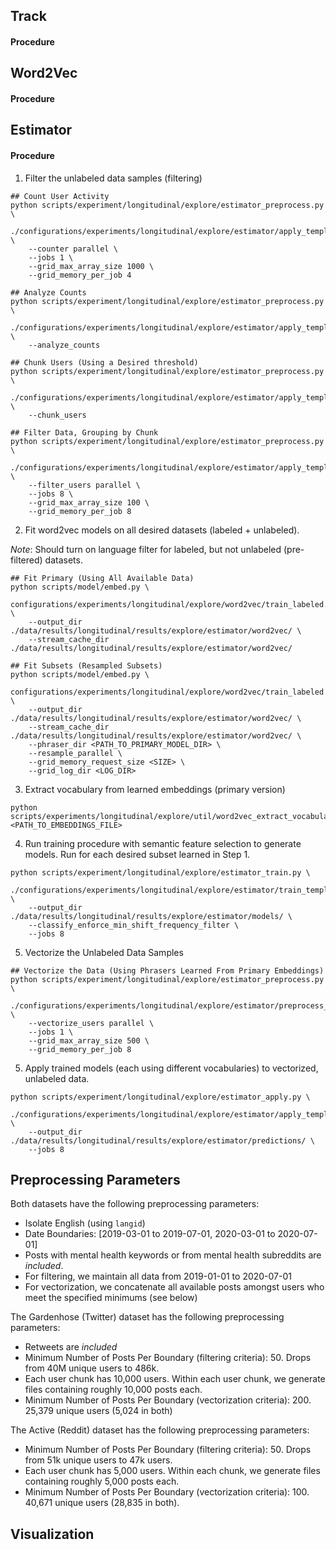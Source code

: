 

## Track

#### Procedure

## Word2Vec

#### Procedure

## Estimator

#### Procedure

1. Filter the unlabeled data samples (filtering)

```
## Count User Activity
python scripts/experiment/longitudinal/explore/estimator_preprocess.py \
    ./configurations/experiments/longitudinal/explore/estimator/apply_template.json \
    --counter parallel \
    --jobs 1 \
    --grid_max_array_size 1000 \
    --grid_memory_per_job 4

## Analyze Counts
python scripts/experiment/longitudinal/explore/estimator_preprocess.py \
    ./configurations/experiments/longitudinal/explore/estimator/apply_template.json \
    --analyze_counts

## Chunk Users (Using a Desired threshold)
python scripts/experiment/longitudinal/explore/estimator_preprocess.py \
    ./configurations/experiments/longitudinal/explore/estimator/apply_template.json \
    --chunk_users

## Filter Data, Grouping by Chunk
python scripts/experiment/longitudinal/explore/estimator_preprocess.py \
    ./configurations/experiments/longitudinal/explore/estimator/apply_template.json \
    --filter_users parallel \
    --jobs 8 \
    --grid_max_array_size 100 \
    --grid_memory_per_job 8
```

2. Fit word2vec models on all desired datasets (labeled + unlabeled).

*Note*: Should turn on language filter for labeled, but not unlabeled (pre-filtered) datasets.

```
## Fit Primary (Using All Available Data)
python scripts/model/embed.py \
    configurations/experiments/longitudinal/explore/word2vec/train_labeled.json \
    --output_dir ./data/results/longitudinal/results/explore/estimator/word2vec/ \
    --stream_cache_dir ./data/results/longitudinal/results/explore/estimator/word2vec/

## Fit Subsets (Resampled Subsets)
python scripts/model/embed.py \
    configurations/experiments/longitudinal/explore/word2vec/train_labeled.json \
    --output_dir ./data/results/longitudinal/results/explore/estimator/word2vec/ \
    --stream_cache_dir ./data/results/longitudinal/results/explore/estimator/word2vec/ \
    --phraser_dir <PATH_TO_PRIMARY_MODEL_DIR> \
    --resample_parallel \
    --grid_memory_request_size <SIZE> \
    --grid_log_dir <LOG_DIR>
```

3. Extract vocabulary from learned embeddings (primary version)

```
python scripts/experiments/longitudinal/explore/util/word2vec_extract_vocabulary.py <PATH_TO_EMBEDDINGS_FILE>
```

4. Run training procedure with semantic feature selection to generate models. Run for each desired subset learned in Step 1.

```
python scripts/experiment/longitudinal/explore/estimator_train.py \
    ./configurations/experiments/longitudinal/explore/estimator/train_template.json \
    --output_dir ./data/results/longitudinal/results/explore/estimator/models/ \
    --classify_enforce_min_shift_frequency_filter \
    --jobs 8
```

5. Vectorize the Unlabeled Data Samples

```
## Vectorize the Data (Using Phrasers Learned From Primary Embeddings)
python scripts/experiment/longitudinal/explore/estimator_preprocess.py \
    ./configurations/experiments/longitudinal/explore/estimator/preprocess_template.json \
    --vectorize_users parallel \
    --jobs 1 \
    --grid_max_array_size 500 \
    --grid_memory_per_job 8
```    

5. Apply trained models (each using different vocabularies) to vectorized, unlabeled data.

```
python scripts/experiment/longitudinal/explore/estimator_apply.py \
    ./configurations/experiments/longitudinal/explore/estimator/apply_template.json \
    --output_dir ./data/results/longitudinal/results/explore/estimator/predictions/ \
    --jobs 8
```

## Preprocessing Parameters

Both datasets have the following preprocessing parameters:

* Isolate English (using `langid`)
* Date Boundaries: [2019-03-01 to 2019-07-01, 2020-03-01 to 2020-07-01]
* Posts with mental health keywords or from mental health subreddits are *included*.
* For filtering, we maintain all data from 2019-01-01 to 2020-07-01
* For vectorization, we concatenate all available posts amongst users who meet the specified minimums (see below)

The Gardenhose (Twitter) dataset has the following preprocessing parameters:

* Retweets are *included*
* Minimum Number of Posts Per Boundary (filtering criteria): 50. Drops from 40M unique users to 486k.
* Each user chunk has 10,000 users. Within each user chunk, we generate files containing roughly 10,000 posts each.
* Minimum Number of Posts Per Boundary (vectorization criteria): 200. 25,379 unique users (5,024 in both)

The Active (Reddit) dataset has the following preprocessing parameters:

* Minimum Number of Posts Per Boundary (filtering criteria): 50. Drops from 51k unique users to 47k users.
* Each user chunk has 5,000 users. Within each chunk, we generate files containing roughly 5,000 posts each.
* Minimum Number of Posts Per Boundary (vectorization criteria): 100. 40,671 unique users (28,835 in both).

## Visualization